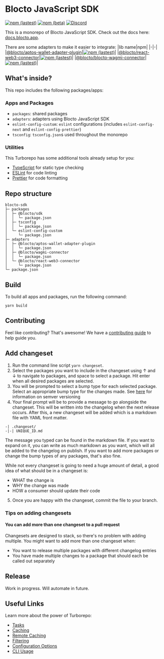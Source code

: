 # Blocto JavaScript SDK

[![npm (lastest)](https://img.shields.io/npm/v/@blocto/sdk/latest)](https://www.npmjs.com/package/@blocto/sdk)
[![npm (beta)](https://img.shields.io/npm/v/@blocto/sdk/beta)](https://www.npmjs.com/package/@blocto/sdk)
[![Discord](https://img.shields.io/discord/720454370650619984.svg?label=&logo=discord&logoColor=ffffff&color=7389D8&labelColor=6A7EC2)](https://discord.com/invite/QRZTr6yHmY)

This is a monorepo of Blocto JavaScript SDK. Check out the docs here: [docs.blocto.app](https://docs.blocto.app/).

There are some adapters to make it easier to integrate:
|lib name|npm|
|-|-|
|[@blocto/aptos-wallet-adapter-plugin](./adapters/aptos-wallet-adapter-plugin/)|[![npm (lastest)](https://img.shields.io/npm/v/@blocto/aptos-wallet-adapter-plugin/latest)](https://www.npmjs.com/package/@blocto/aptos-wallet-adapter-plugin)|
|[@blocto/react-web3-connector](./adapters/react-web3-connector/)|[![npm (lastest)](https://img.shields.io/npm/v/@blocto/react-web3-connector/latest)](https://www.npmjs.com/package/@blocto/react-web3-connector)|
|[@blocto/blocto-wagmi-connector](./adapters/wagmi-connector/)|[![npm (lastest)](https://img.shields.io/npm/v/@blocto/blocto-wagmi-connector/latest)](https://www.npmjs.com/package/@blocto/blocto-wagmi-connector)|

## What's inside?

This repo includes the following packages/apps:

### Apps and Packages

- `packages`: shared packages
- `adapters`: adapters using Blocto JavaScript SDK
- `eslint-config-custom`: `eslint` configurations (includes `eslint-config-next` and `eslint-config-prettier`)
- `tsconfig`: `tsconfig.json`s used throughout the monorepo

### Utilities

This Turborepo has some additional tools already setup for you:

- [TypeScript](https://www.typescriptlang.org/) for static type checking
- [ESLint](https://eslint.org/) for code linting
- [Prettier](https://prettier.io) for code formatting

## Repo structure

```
blocto-sdk
├─ packages
│  ├─ @blocto/sdk
│  │  └─ package.json
│  ├─ tsconfig
│  │  └─ package.json
│  └─ eslint-config-custom
│     └─ package.json
├─ adapters
│  ├─ @blocto/aptos-wallet-adapter-plugin
│  │  └─ package.json
│  ├─ @blocto/wagmi-connector
│  │  └─ package.json
│  └─ @blocto/react-web3-connector
│     └─ package.json
└─ package.json
```

## Build

To build all apps and packages, run the following command:

```
yarn build
```

## Contributing

Feel like contributing? That's awesome! We have a
[contributing guide](./CONTRIBUTING.md) to help guide you.

## Add changeset

1. Run the command line script `yarn changeset`.
2. Select the packages you want to include in the changeset using ↑ and ↓ to navigate to packages, and space to select a package. Hit enter when all desired packages are selected.
3. You will be prompted to select a bump type for each selected package. Select an appropriate bump type for the changes made. See [here](https://semver.org/) for information on semver versioning
4. Your final prompt will be to provide a message to go alongside the changeset. This will be written into the changelog when the next release occurs.
   After this, a new changeset will be added which is a markdown file with YAML front matter.

```
-| .changeset/
-|-| UNIQUE_ID.md
```

The message you typed can be found in the markdown file. If you want to expand on it, you can write as much markdown as you want, which will all be added to the changelog on publish. If you want to add more packages or change the bump types of any packages, that's also fine.

While not every changeset is going to need a huge amount of detail, a good idea of what should be in a changeset is:

- WHAT the change is
- WHY the change was made
- HOW a consumer should update their code

5. Once you are happy with the changeset, commit the file to your branch.

### Tips on adding changesets

#### You can add more than one changeset to a pull request

Changesets are designed to stack, so there's no problem with adding multiple. You might want to add more than one changeset when:

- You want to release multiple packages with different changelog entries
- You have made multiple changes to a package that should each be called out separately

## Release

Work in progress. Will automate in future.

## Useful Links

Learn more about the power of Turborepo:

- [Tasks](https://turbo.build/repo/docs/core-concepts/monorepos/running-tasks)
- [Caching](https://turbo.build/repo/docs/core-concepts/caching)
- [Remote Caching](https://turbo.build/repo/docs/core-concepts/remote-caching)
- [Filtering](https://turbo.build/repo/docs/core-concepts/monorepos/filtering)
- [Configuration Options](https://turbo.build/repo/docs/reference/configuration)
- [CLI Usage](https://turbo.build/repo/docs/reference/command-line-reference)
